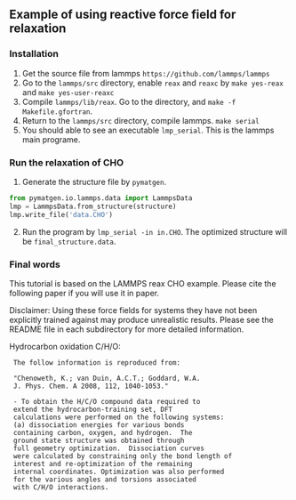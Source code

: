 ## Example of using reactive force field for relaxation

### Installation

1. Get the source file from lammps `https://github.com/lammps/lammps`
2. Go to the `lammps/src` directory, enable `reax` and `reaxc` by `make yes-reax` and `make yes-user-reaxc`
3. Compile `lammps/lib/reax`. Go to the directory, and `make -f Makefile.gfortran`.
4. Return to the `lammps/src` directory, compile lammps. `make serial`
5. You should able to see an executable `lmp_serial`. This is the lammps main programe. 

### Run the relaxation of CHO

1. Generate the structure file by `pymatgen`. 
```python
from pymatgen.io.lammps.data import LammpsData
lmp = LammpsData.from_structure(structure)
lmp.write_file('data.CHO')
```
2. Run the program by `lmp_serial -in in.CHO`. The optimized structure will be `final_structure.data`.

### Final words
This tutorial is based on the LAMMPS reax CHO example. Please cite the following paper if you will use it in paper. 

Disclaimer:  Using these force fields for systems they 
have not been explicitly trained against may produce
unrealistic results.  Please see the README file in 
each subdirectory for more detailed information.

Hydrocarbon oxidation C/H/O:

     The follow information is reproduced from:

     "Chenoweth, K.; van Duin, A.C.T.; Goddard, W.A. 
     J. Phys. Chem. A 2008, 112, 1040-1053."

     - To obtain the H/C/O compound data required to 
     extend the hydrocarbon-training set, DFT 
     calculations were performed on the following systems: 
     (a) dissociation energies for various bonds 
     containing carbon, oxygen, and hydrogen.  The 
     ground state structure was obtained through 
     full geometry optimization.  Dissociation curves 
     were calculated by constraining only the bond length of 
     interest and re-optimization of the remaining 
     internal coordinates. Optimization was also performed 
     for the various angles and torsions associated 
     with C/H/O interactions.

